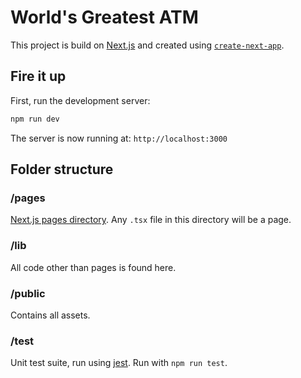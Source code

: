 # World's Greatest ATM

This project is build on [Next.js](https://nextjs.org/) and created using [`create-next-app`](https://github.com/vercel/next.js/tree/canary/packages/create-next-app).

## Fire it up

First, run the development server:

```bash
npm run dev
```

The server is now running at: `http://localhost:3000`

## Folder structure

### /pages

[Next.js pages directory](https://nextjs.org/docs/basic-features/pages). Any `.tsx` file in this directory will be a page.

### /lib

All code other than pages is found here.

### /public

Contains all assets.

### /test

Unit test suite, run using [jest](https://jestjs.io/docs/getting-started).
Run with `npm run test`.
